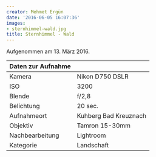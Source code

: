 ```yaml
---
creator: Mehmet Ergün
date: '2016-06-05 16:07:36'
images:
- sternhimmel-wald.jpg
title: Sternhimmel - Wald
---
```

Aufgenommen am 13. März 2016.

| Daten zur Aufnahme | |
| - | - |
| Kamera | Nikon D750 DSLR |
| ISO | 3200 |
| Blende | f/2,8 |
| Belichtung | 20 sec. |
| Aufnahmeort | Kuhberg Bad Kreuznach |
| Objektiv | Tamron 15-30mm |
| Nachbearbeitung | Lightroom |
| Kategorie | Landschaft |
